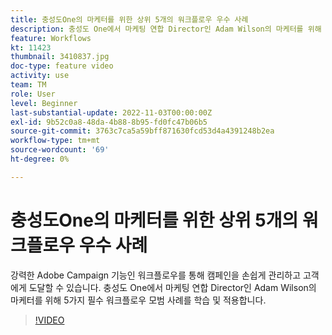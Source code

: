 ```yaml
---
title: 충성도One의 마케터를 위한 상위 5개의 워크플로우 우수 사례
description: 충성도 One에서 마케팅 연합 Director인 Adam Wilson의 마케터를 위해 5가지 필수 워크플로우 모범 사례를 학습 및 적용합니다.
feature: Workflows
kt: 11423
thumbnail: 3410837.jpg
doc-type: feature video
activity: use
team: TM
role: User
level: Beginner
last-substantial-update: 2022-11-03T00:00:00Z
exl-id: 9b52c0a8-48da-4b88-8b95-fd0fc47b06b5
source-git-commit: 3763c7ca5a59bff871630fcd53d4a4391248b2ea
workflow-type: tm+mt
source-wordcount: '69'
ht-degree: 0%

---
```


# 충성도One의 마케터를 위한 상위 5개의 워크플로우 우수 사례

강력한 Adobe Campaign 기능인 워크플로우를 통해 캠페인을 손쉽게 관리하고 고객에게 도달할 수 있습니다. 충성도 One에서 마케팅 연합 Director인 Adam Wilson의 마케터를 위해 5가지 필수 워크플로우 모범 사례를 학습 및 적용합니다.

>[!VIDEO](https://video.tv.adobe.com/v/3410837?quality=12)
